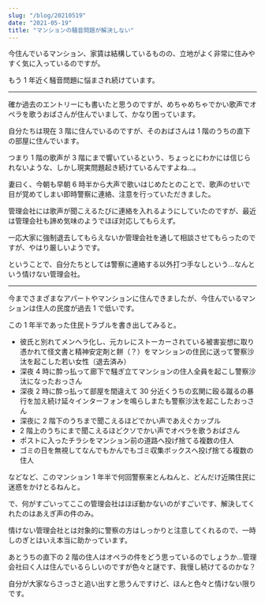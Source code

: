 ```yaml
---
slug: "/blog/20210519"
date: "2021-05-19"
title: "マンションの騒音問題が解決しない"
---
```


今住んでいるマンション、家賃は結構しているものの、立地がよく非常に住みやすく気に入っているのですが。

もう 1 年近く騒音問題に悩まされ続けています。

---

確か過去のエントリーにも書いたと思うのですが、めちゃめちゃでかい歌声でオペラを歌うおばさんが住んでいまして、かなり困っています。

自分たちは現在 3 階に住んでいるのですが、そのおばさんは 1 階のうちの直下の部屋に住んでいます。

つまり 1 階の歌声が 3 階にまで響いているという、ちょっとにわかには信じられないような、しかし現実問題起き続けているんですよね…。

妻曰く、今朝も早朝 6 時半から大声で歌いはじめたとのことで、歌声のせいで目が覚めてしまい即時警察に連絡、注意を行っていただきました。

管理会社には歌声が聞こえるたびに連絡を入れるようにしていたのですが、最近は管理会社も諦め気味のようでほぼ対応してもらえず。

一応大家に強制退去してもらえないか管理会社を通して相談させてもらったのですが、やはり厳しいようです。

ということで、自分たちとしては警察に連絡する以外打つ手なしという…なんという情けない管理会社。

---

今までさまざまなアパートやマンションに住んできましたが、今住んでいるマンションは住人の民度が過去 1 で低いです。

この 1 年半であった住民トラブルを書き出してみると。

- 彼氏と別れてメンヘラ化し、元カレにストーカーされている被害妄想に取り憑かれて怪文書と精神安定剤と餅（？）をマンションの住民に送って警察沙汰を起こした若い女性（退去済み）
- 深夜 4 時に酔っ払って廊下で騒ぎ立てマンションの住人全員を起こし警察沙汰になったおっさん
- 深夜 2 時に酔っ払って部屋を間違えて 30 分近くうちの玄関に殴る蹴るの暴行を加え続け延々インターフォンを鳴らしまたも警察沙汰を起こしたおっさん
- 深夜に 2 階下のうちまで聞こえるほどでかい声であえぐカップル
- 2 階上のうちにまで聞こえるほどクソでかい声でオペラを歌うおばさん
- ポストに入ったチラシをマンション前の道路へ投げ捨てる複数の住人
- ゴミの日を無視してなんでもかんでもゴミ収集ボックスへ投げ捨てる複数の住人

などなど、このマンション 1 年半で何回警察来とんねんと、どんだけ近隣住民に迷惑をかけとるねんと。

で、何がすごいってここの管理会社はほぼ動かないのがすごいです、解決してくれたのはあえぎ声の件のみ。

情けない管理会社とは対象的に警察の方はしっかりと注意してくれるので、一時しのぎとはいえ本当に助かっています。

あとうちの直下の 2 階の住人はオペラの件をどう思っているのでしょうか…管理会社曰く人は住んでいるらしいのですが色々と謎です、我慢し続けてるのかな？

自分が大家ならさっさと追い出すと思うんですけど、ほんと色々と情けない限りです。
